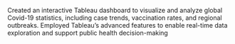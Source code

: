 Created an interactive Tableau dashboard to visualize and analyze global Covid-19 statistics, including case trends,
vaccination rates, and regional outbreaks. Employed Tableau’s advanced features to enable real-time data exploration and support public health decision-making

